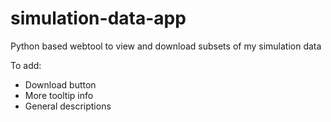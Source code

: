 # simulation-data-app
Python based webtool to view and download subsets of my simulation data

To add:
- Download button
- More tooltip info
- General descriptions
